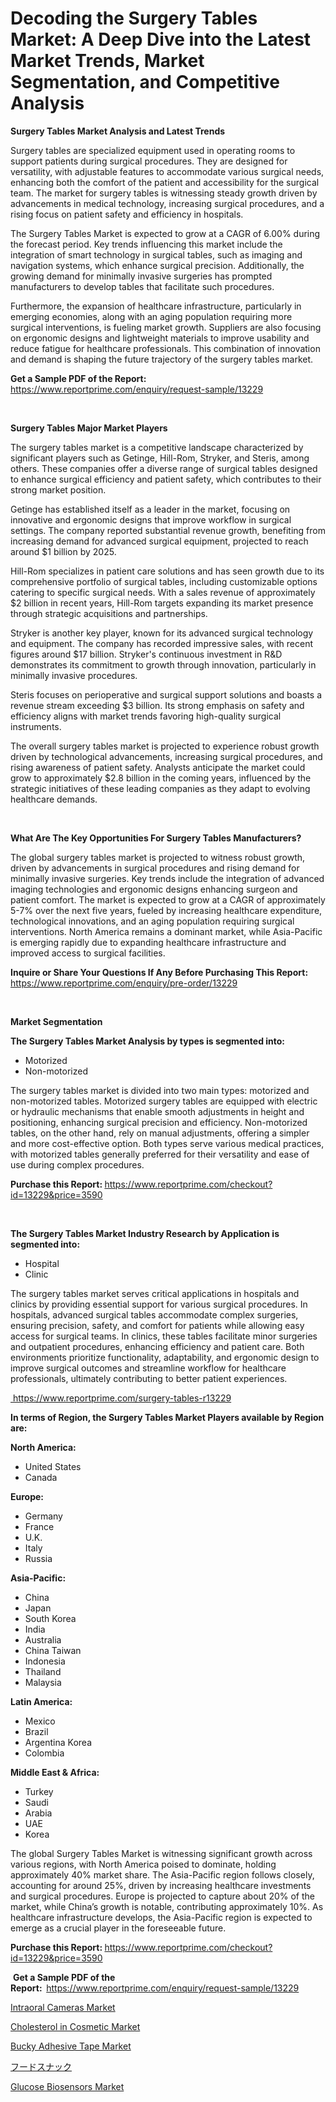 <p><h1>Decoding the Surgery Tables Market: A Deep Dive into the Latest Market Trends, Market Segmentation, and Competitive Analysis</h1></p><p><strong>Surgery Tables Market Analysis and Latest Trends</strong></p>
<p><p>Surgery tables are specialized equipment used in operating rooms to support patients during surgical procedures. They are designed for versatility, with adjustable features to accommodate various surgical needs, enhancing both the comfort of the patient and accessibility for the surgical team. The market for surgery tables is witnessing steady growth driven by advancements in medical technology, increasing surgical procedures, and a rising focus on patient safety and efficiency in hospitals.</p><p>The Surgery Tables Market is expected to grow at a CAGR of 6.00% during the forecast period. Key trends influencing this market include the integration of smart technology in surgical tables, such as imaging and navigation systems, which enhance surgical precision. Additionally, the growing demand for minimally invasive surgeries has prompted manufacturers to develop tables that facilitate such procedures. </p><p>Furthermore, the expansion of healthcare infrastructure, particularly in emerging economies, along with an aging population requiring more surgical interventions, is fueling market growth. Suppliers are also focusing on ergonomic designs and lightweight materials to improve usability and reduce fatigue for healthcare professionals. This combination of innovation and demand is shaping the future trajectory of the surgery tables market.</p></p>
<p><strong>Get a Sample PDF of the Report:&nbsp;</strong> <a href="https://www.reportprime.com/enquiry/request-sample/13229">https://www.reportprime.com/enquiry/request-sample/13229</a></p>
<p>&nbsp;</p>
<p><strong>Surgery Tables Major Market Players</strong></p>
<p><p>The surgery tables market is a competitive landscape characterized by significant players such as Getinge, Hill-Rom, Stryker, and Steris, among others. These companies offer a diverse range of surgical tables designed to enhance surgical efficiency and patient safety, which contributes to their strong market position.</p><p>Getinge has established itself as a leader in the market, focusing on innovative and ergonomic designs that improve workflow in surgical settings. The company reported substantial revenue growth, benefiting from increasing demand for advanced surgical equipment, projected to reach around $1 billion by 2025.</p><p>Hill-Rom specializes in patient care solutions and has seen growth due to its comprehensive portfolio of surgical tables, including customizable options catering to specific surgical needs. With a sales revenue of approximately $2 billion in recent years, Hill-Rom targets expanding its market presence through strategic acquisitions and partnerships.</p><p>Stryker is another key player, known for its advanced surgical technology and equipment. The company has recorded impressive sales, with recent figures around $17 billion. Stryker's continuous investment in R&D demonstrates its commitment to growth through innovation, particularly in minimally invasive procedures.</p><p>Steris focuses on perioperative and surgical support solutions and boasts a revenue stream exceeding $3 billion. Its strong emphasis on safety and efficiency aligns with market trends favoring high-quality surgical instruments.</p><p>The overall surgery tables market is projected to experience robust growth driven by technological advancements, increasing surgical procedures, and rising awareness of patient safety. Analysts anticipate the market could grow to approximately $2.8 billion in the coming years, influenced by the strategic initiatives of these leading companies as they adapt to evolving healthcare demands.</p></p>
<p>&nbsp;</p>
<p><strong>What Are The Key Opportunities For Surgery Tables Manufacturers?</strong></p>
<p><p>The global surgery tables market is projected to witness robust growth, driven by advancements in surgical procedures and rising demand for minimally invasive surgeries. Key trends include the integration of advanced imaging technologies and ergonomic designs enhancing surgeon and patient comfort. The market is expected to grow at a CAGR of approximately 5-7% over the next five years, fueled by increasing healthcare expenditure, technological innovations, and an aging population requiring surgical interventions. North America remains a dominant market, while Asia-Pacific is emerging rapidly due to expanding healthcare infrastructure and improved access to surgical facilities.</p></p>
<p><strong>Inquire or Share Your Questions If Any Before Purchasing This Report:</strong> <a href="https://www.reportprime.com/enquiry/pre-order/13229">https://www.reportprime.com/enquiry/pre-order/13229</a></p>
<p>&nbsp;</p>
<p><strong>Market Segmentation</strong></p>
<p><strong>The Surgery Tables Market Analysis by types is segmented into:</strong></p>
<p><ul><li>Motorized</li><li>Non-motorized</li></ul></p>
<p><p>The surgery tables market is divided into two main types: motorized and non-motorized tables. Motorized surgery tables are equipped with electric or hydraulic mechanisms that enable smooth adjustments in height and positioning, enhancing surgical precision and efficiency. Non-motorized tables, on the other hand, rely on manual adjustments, offering a simpler and more cost-effective option. Both types serve various medical practices, with motorized tables generally preferred for their versatility and ease of use during complex procedures.</p></p>
<p><strong>Purchase this Report:&nbsp;</strong><a href="https://www.reportprime.com/checkout?id=13229&price=3590">https://www.reportprime.com/checkout?id=13229&price=3590</a></p>
<p>&nbsp;</p>
<p><strong>The Surgery Tables Market Industry Research by Application is segmented into:</strong></p>
<p><ul><li>Hospital</li><li>Clinic</li></ul></p>
<p><p>The surgery tables market serves critical applications in hospitals and clinics by providing essential support for various surgical procedures. In hospitals, advanced surgical tables accommodate complex surgeries, ensuring precision, safety, and comfort for patients while allowing easy access for surgical teams. In clinics, these tables facilitate minor surgeries and outpatient procedures, enhancing efficiency and patient care. Both environments prioritize functionality, adaptability, and ergonomic design to improve surgical outcomes and streamline workflow for healthcare professionals, ultimately contributing to better patient experiences.</p></p>
<p><a href="https://www.reportprime.com/surgery-tables-r13229">&nbsp;https://www.reportprime.com/surgery-tables-r13229</a></p>
<p><strong>In terms of Region, the Surgery Tables Market Players available by Region are:</strong></p>
<p>
    <p> <strong> North America: </strong>
        <ul>
            <li>United States</li>
            <li>Canada</li>
        </ul>
        </p> 
    <p> <strong> Europe: </strong>
        <ul>
            <li>Germany</li>
            <li>France</li>
            <li>U.K.</li>
            <li>Italy</li>
            <li>Russia</li>
        </ul>
        </p> 
    <p> <strong> Asia-Pacific: </strong>
        <ul>
            <li>China</li>
            <li>Japan</li>
            <li>South Korea</li>
            <li>India</li>
            <li>Australia</li>
            <li>China Taiwan</li>
            <li>Indonesia</li>
            <li>Thailand</li>
            <li>Malaysia</li>
        </ul>
        </p> 
    <p> <strong> Latin America: </strong>
        <ul>
            <li>Mexico</li>
            <li>Brazil</li>
            <li>Argentina Korea</li>
            <li>Colombia</li>
        </ul>
        </p> 
    <p> <strong> Middle East & Africa: </strong>
        <ul>
            <li>Turkey</li>
            <li>Saudi</li>
            <li>Arabia</li>
            <li>UAE</li>
            <li>Korea</li>
        </ul>
    </p>
    </p>
<p><p>The global Surgery Tables Market is witnessing significant growth across various regions, with North America poised to dominate, holding approximately 40% market share. The Asia-Pacific region follows closely, accounting for around 25%, driven by increasing healthcare investments and surgical procedures. Europe is projected to capture about 20% of the market, while China’s growth is notable, contributing approximately 10%. As healthcare infrastructure develops, the Asia-Pacific region is expected to emerge as a crucial player in the foreseeable future.</p></p>
<p><strong>Purchase this Report: </strong><a href="https://www.reportprime.com/checkout?id=13229&price=3590">https://www.reportprime.com/checkout?id=13229&price=3590</a></p>
<p>&nbsp;<strong>Get a Sample PDF of the Report:&nbsp;&nbsp;</strong><a href="https://www.reportprime.com/enquiry/request-sample/13229">https://www.reportprime.com/enquiry/request-sample/13229</a></p>
<p><strong></strong></p>
<p><p><a href="https://github.com/JamesCox407/Market-Research-Report-List-1/blob/main/intraoral-cameras-market.md">Intraoral Cameras Market</a></p><p><a href="https://issuu.com/reportprime-2/docs/cholesterol-in-cosmetic-market-size_00960854cb9028">Cholesterol in Cosmetic Market</a></p><p><a href="https://medium.com/@teguhbavarian07_99894/pioneering-growth-analyzing-global-bucky-adhesive-tape-market-dynamics-2024-2031-332eb664ee97">Bucky Adhesive Tape Market</a></p><p><a href="https://medium.com/@sashabeier2023/food-snacks-market-%E3%81%AE%E3%82%B0%E3%83%AD%E3%83%BC%E3%83%90%E3%83%AB%E5%B8%82%E5%A0%B4%E6%A6%82%E8%A6%81%E3%81%AF-%E4%B8%96%E7%95%8C%E3%81%8A%E3%82%88%E3%81%B3%E4%B8%BB%E8%A6%81%E5%B8%82%E5%A0%B4%E3%81%AB%E3%81%8A%E3%81%91%E3%82%8B%E6%A5%AD%E7%95%8C%E3%81%AB%E5%BD%B1%E9%9F%BF%E3%82%92%E4%B8%8E%E3%81%88%E3%82%8B%E4%B8%BB%E8%A6%81%E3%81%AA%E3%83%88%E3%83%AC%E3%83%B3%E3%83%89%E3%81%AB%E3%81%A4%E3%81%84%E3%81%A6-%E7%8B%AC%E8%87%AA%E3%81%AE%E8%A6%96%E7%82%B9%E3%82%92%E6%8F%90%E4%BE%9B%E3%81%97%E3%81%BE%E3%81%99-667386db104a">フードスナック</a></p><p><a href="https://github.com/arionmp/Market-Research-Report-List-5/blob/main/glucose-biosensors-market.md">Glucose Biosensors Market</a></p></p>